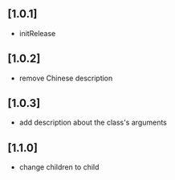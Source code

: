 ## [1.0.1] 

* initRelease

## [1.0.2] 

* remove Chinese description

## [1.0.3] 

* add description about the class's arguments

## [1.1.0] 

* change children to child
